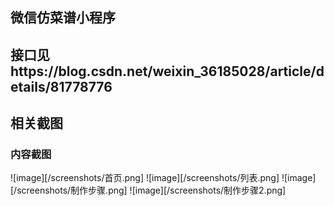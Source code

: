 ## 微信仿菜谱小程序
## 接口见https://blog.csdn.net/weixin_36185028/article/details/81778776
## 相关截图
### 内容截图
![image][/screenshots/首页.png]
![image][/screenshots/列表.png]
![image][/screenshots/制作步骤.png]
![image][/screenshots/制作步骤2.png]
